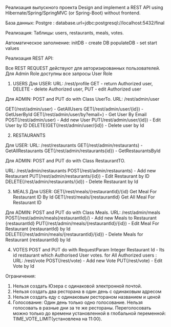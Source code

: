 Реализация выпускного проекта Design and implement a REST API using Hibernate/Spring/SpringMVC (or Spring-Boot) without frontend.

База данных:
Postgre : database.url=jdbc:postgresql://localhost:5432/final

Реализация:
Таблицы: users, restaurants, meals, votes.

Автоматическое заполнение: 
initDB - create DB
populateDB - set start values

Реализация REST API:

Все REST REQUEST действуют для авторизированных пользователей. Для Admin Role доступны все запросы User Role

1. USERS
Для USER:
URL: /rest/profile
GET - return Authorized user, DELETE - delete Authorized user, PUT - edit Authorized user

Для ADMIN:
POST and PUT do with Class UserTo.
URL: /rest/admin/user

GET(/rest/admin/user) - GetAllUsers
GET(/rest/admin/user/{id}) - GetUserById
GET(/rest/admin/user/by?email=) - Get User By Email
POST(/rest/admin/user) - Add new User
PUT(/rest/admin/user/{id}) - Edit User by ID
DELETE(GET(/rest/admin/user/{id}) - Delete user by Id

2. RESTAURANTS

Для USER:
URL: /rest/restaurants
GET(/rest/admin/restaurants) - GetAllRestaurants
GET(/rest/admin/restaurants{id}) - GetRestaurantsById

Для ADMIN:
POST and PUT do with Class RestaurantTO.

URL: /rest/admin/restaurants
POST(/rest/admin/restaurants) - Add new Restaurant
PUT(/rest/admin/restaurants/{id}) - Edit Restaurant by ID
DELETE(/rest/admin/restaurants/{id}) - Delete Restaurant by Id

3. MEALS
Для USER:
GET(/rest/meals/{restaurantId}/{id} Get Meal For Restaurant ID By Id
GET(/rest/meals/{restaurantId} Get All Meal For Restaurant ID


Для ADMIN:
POST and PUT do with Class Meals.
URL: /rest/admin/meals
POST(/rest/admin/meals{restaurantId}/) - Add new Meals to Restaurant {restaurantId}
PUT(/rest/admin/meals/{restaurantId}/{id}) - Edit Meal For Restaurant {restaurantId} by Id
DELETE(/rest/admin/meals/{restaurantId}/{id}) - Delete Meals for Restaurant {restaurantId} by Id

4. VOTES
POST and PUT do with RequestParam Integer Restaurant Id - Its id restaurant which Authorised User votes.
for All Authorized users :
URL: /rest/vote
POST(/rest/vote) - Add new Vote 
PUT(/rest/vote) - Edit Vote by Id

Ограничения:
1. Нельзя создать Юзера с одинаковой электронной почтой.
2. Нельзя создать два ресторана в один день с одинаковым адресом
3. Нельзя создать еду с одинаковым рестораном названием и ценой
4. Голосование: 
    Один день только одно голосование.
    Нельзя голосовать в разные дни за те же рестораны.
    Переголосовать можно только до времени установленной в глобальной переменной: TIME_VOTE_LIMIT(установлена на 11:00).